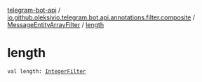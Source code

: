 [telegram-bot-api](../../index.md) / [io.github.oleksivio.telegram.bot.api.annotations.filter.composite](../index.md) / [MessageEntityArrayFilter](index.md) / [length](./length.md)

# length

`val length: `[`IntegerFilter`](../../io.github.oleksivio.telegram.bot.api.annotations.filter.primitive/-integer-filter/index.md)